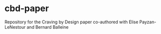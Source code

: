 # cbd-paper
Repository for the Craving by Design paper co-authored with Elise Payzan-LeNestour and Bernard Balleine

